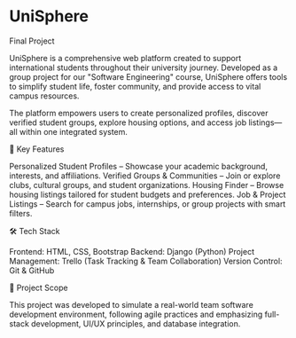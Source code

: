 # UniSphere
Final Project

UniSphere is a comprehensive web platform created to support international students throughout their university journey. Developed as a group project for our "Software Engineering" course, UniSphere offers tools to simplify student life, foster community, and provide access to vital campus resources.

The platform empowers users to create personalized profiles, discover verified student groups, explore housing options, and access job listings—all within one integrated system.

🔑 Key Features

Personalized Student Profiles – Showcase your academic background, interests, and affiliations.
Verified Groups & Communities – Join or explore clubs, cultural groups, and student organizations.
Housing Finder – Browse housing listings tailored for student budgets and preferences.
Job & Project Listings – Search for campus jobs, internships, or group projects with smart filters.

🛠 Tech Stack

Frontend: HTML, CSS, Bootstrap
Backend: Django (Python)
Project Management: Trello (Task Tracking & Team Collaboration)
Version Control: Git & GitHub

📁 Project Scope

This project was developed to simulate a real-world team software development environment, following agile practices and emphasizing full-stack development, UI/UX principles, and database integration.

